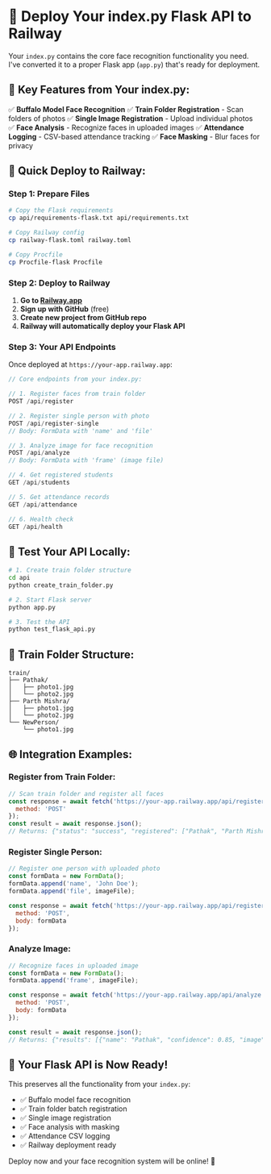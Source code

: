 # 🚀 Deploy Your index.py Flask API to Railway

Your `index.py` contains the core face recognition functionality you need. I've converted it to a proper Flask app (`app.py`) that's ready for deployment.

## 🎯 Key Features from Your index.py:

✅ **Buffalo Model Face Recognition**
✅ **Train Folder Registration** - Scan folders of photos
✅ **Single Image Registration** - Upload individual photos  
✅ **Face Analysis** - Recognize faces in uploaded images
✅ **Attendance Logging** - CSV-based attendance tracking
✅ **Face Masking** - Blur faces for privacy

## 🚀 Quick Deploy to Railway:

### Step 1: Prepare Files
```bash
# Copy the Flask requirements
cp api/requirements-flask.txt api/requirements.txt

# Copy Railway config
cp railway-flask.toml railway.toml

# Copy Procfile
cp Procfile-flask Procfile
```

### Step 2: Deploy to Railway
1. **Go to [Railway.app](https://railway.app)**
2. **Sign up with GitHub** (free)
3. **Create new project from GitHub repo**
4. **Railway will automatically deploy your Flask API**

### Step 3: Your API Endpoints

Once deployed at `https://your-app.railway.app`:

```javascript
// Core endpoints from your index.py:

// 1. Register faces from train folder
POST /api/register

// 2. Register single person with photo
POST /api/register-single
// Body: FormData with 'name' and 'file'

// 3. Analyze image for face recognition  
POST /api/analyze
// Body: FormData with 'frame' (image file)

// 4. Get registered students
GET /api/students

// 5. Get attendance records
GET /api/attendance

// 6. Health check
GET /api/health
```

## 🧪 Test Your API Locally:

```bash
# 1. Create train folder structure
cd api
python create_train_folder.py

# 2. Start Flask server
python app.py

# 3. Test the API
python test_flask_api.py
```

## 📁 Train Folder Structure:

```
train/
├── Pathak/
│   ├── photo1.jpg
│   └── photo2.jpg
├── Parth Mishra/
│   ├── photo1.jpg
│   └── photo2.jpg
└── NewPerson/
    └── photo1.jpg
```

## 🌐 Integration Examples:

### Register from Train Folder:
```javascript
// Scan train folder and register all faces
const response = await fetch('https://your-app.railway.app/api/register', {
  method: 'POST'
});
const result = await response.json();
// Returns: {"status": "success", "registered": ["Pathak", "Parth Mishra"]}
```

### Register Single Person:
```javascript
// Register one person with uploaded photo
const formData = new FormData();
formData.append('name', 'John Doe');
formData.append('file', imageFile);

const response = await fetch('https://your-app.railway.app/api/register-single', {
  method: 'POST',
  body: formData
});
```

### Analyze Image:
```javascript
// Recognize faces in uploaded image
const formData = new FormData();
formData.append('frame', imageFile);

const response = await fetch('https://your-app.railway.app/api/analyze', {
  method: 'POST',
  body: formData
});

const result = await response.json();
// Returns: {"results": [{"name": "Pathak", "confidence": 0.85, "image": "data:image/jpeg;base64,..."}]}
```

## 🎉 Your Flask API is Now Ready!

This preserves all the functionality from your `index.py`:
- ✅ Buffalo model face recognition
- ✅ Train folder batch registration  
- ✅ Single image registration
- ✅ Face analysis with masking
- ✅ Attendance CSV logging
- ✅ Railway deployment ready

Deploy now and your face recognition system will be online! 🚀